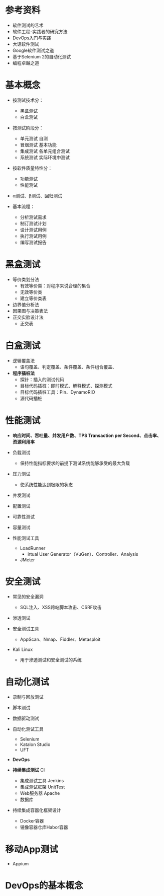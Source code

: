 <!--
 * @Author: yao fanghao
 * @Date: 2023-07-25 10:07:15
 * @LastEditTime: 2023-09-01 22:03:54
 * @LastEditors: yao fanghao
-->

# 参考资料

* 软件测试的艺术
* 软件工程-实践者的研究方法
* DevOps入门与实践
* 大话软件测试
* Google软件测试之道
* 基于Selenium 2的自动化测试
* 编程卓越之道

# 基本概念
  
* 按测试技术分：  
  * 黑盒测试
  * 白盒测试
  
* 按测试阶段分：
  * 单元测试 自测
  * 冒烟测试 基本功能
  * 集成测试 各单元组合测试
  * 系统测试 实际环境中测试

* 按软件质量特性分：
  * 功能测试
  * 性能测试
  
* α测试、β测试、回归测试

* 基本流程：
  * 分析测试需求
  * 制订测试计划
  * 设计测试用例
  * 执行测试用例
  * 编写测试报告

# 黑盒测试

* 等价类划分法
  * 有效等价类：对程序来说合理的集合
  * 无效等价类
  * 建立等价类表
* 边界值分析法
* 因果图与决策表法
* 正交实验设计法
  * 正交表

# 白盒测试

* 逻辑覆盖法
  * 语句覆盖、判定覆盖、条件覆盖、条件组合覆盖、
* **程序插桩法**
  * 探针：插入的测试代码
  * 目标代码插桩：即时模式、解释模式、探测模式
  * 目标代码插桩工具：Pin、DynamoRIO
  * 源代码插桩

# 性能测试

* **响应时间、吞吐量、并发用户数、TPS Transaction per Second、点击率、资源利用率**
  
* 负载测试
  * 保持性能指标要求的前提下测试系统能够承受的最大负载
* 压力测试
  * 使系统性能达到极限的状态
* 并发测试
* 配置测试
* 可靠性测试
* 容量测试
  
* 性能测试工具
  * LoadRunner
    * irtual User Generator（VuGen）、Controller、Analysis
  * JMeter

# 安全测试

* 常见的安全漏洞
  * SQL注入、XSS跨站脚本攻击、CSRF攻击
  
* 渗透测试
* 安全测试工具
  * AppScan、Nmap、Fiddler、Metasploit
* Kali Linux
  * 用于渗透测试和安全测试的系统

# 自动化测试

* 录制与回放测试
* 脚本测试
* 数据驱动测试

* 自动化测试工具
  * Selenium
  * Katalon Studio
  * UFT

* **DevOps**

* **持续集成测试** CI
  * 集成测试工具 Jenkins
  * 集成测试框架 UnitTest
  * Web服务器 Apache
  * 数据库
  
* 持续集成容器化框架设计
  * Docker容器
  * 镜像容器仓库Habor容器

# 移动App测试

* Appium

# DevOps的基本概念
